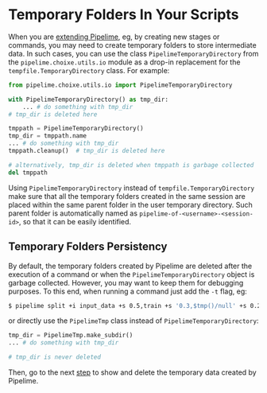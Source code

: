 # Temporary Folders In Your Scripts

When you are [extending Pipelime](../../operations/intro.md), eg, by creating new stages or commands, you may need to create temporary folders to store intermediate data.
In such cases, you can use the class `PipelimeTemporaryDirectory`
from the `pipelime.choixe.utils.io` module as a drop-in replacement for the `tempfile.TemporaryDirectory` class. For example:

```python
from pipelime.choixe.utils.io import PipelimeTemporaryDirectory

with PipelimeTemporaryDirectory() as tmp_dir:
    ... # do something with tmp_dir
# tmp_dir is deleted here

tmppath = PipelimeTemporaryDirectory()
tmp_dir = tmppath.name
... # do something with tmp_dir
tmppath.cleanup()  # tmp_dir is deleted here

# alternatively, tmp_dir is deleted when tmppath is garbage collected
del tmppath
```

Using `PipelimeTemporaryDirectory` instead of `tempfile.TemporaryDirectory` make sure that all the temporary folders created in the same session are placed within the same parent folder in the user temporary directory. Such parent folder is automatically named as `pipelime-of-<username>-<session-id>`, so that it can be easily identified.

## Temporary Folders Persistency

By default, the temporary folders created by Pipelime are deleted after the execution of a command or when the `PipelimeTemporaryDirectory` object is garbage collected. However, you may want to keep them for debugging purposes. To this end, when running a command just add the `-t` flag, eg:

```bash
$ pipelime split +i input_data +s 0.5,train +s '0.3,$tmp()/null' +s 0.2,test -t
```

or directly use the `PipelimeTmp` class instead of `PipelimeTemporaryDirectory`:

```python
tmp_dir = PipelimeTmp.make_subdir()
... # do something with tmp_dir

# tmp_dir is never deleted
```

Then, go to the next [step](./tmp_command.md) to show and delete the temporary data created by Pipelime.
